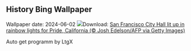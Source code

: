 ## History Bing Wallpaper
Wallpaper date: 2024-06-02
![](https://www.bing.com/th?id=OHR.PrideMonthSF_EN-US6251373281_UHD.jpg&w=1000)Download: [San Francisco City Hall lit up in rainbow lights for Pride, California (© Josh Edelson/AFP via Getty Images)](https://www.bing.com/th?id=OHR.PrideMonthSF_EN-US6251373281_UHD.jpg)

Auto get programm by LtgX
